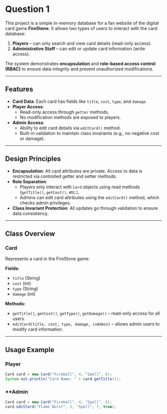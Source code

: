 # Question 1

This project is a simple in-memory database for a fan website of the digital card game **FireStone**. It allows two types of users to interact with the card database:

1. **Players** – can only search and view card details (read-only access).
2. **Administrative Staff** – can edit or update card information (write access).

The system demonstrates **encapsulation** and **role-based access control (RBAC)** to ensure data integrity and prevent unauthorized modifications.

---

## **Features**
- **Card Data**: Each card has fields like `title`, `cost`, `type`, and `damage`.
- **Player Access**:
  - Read-only access through `getter` methods.
  - No modification methods are exposed to players.
- **Admin Access**:
  - Ability to edit card details via `editCard()` method.
  - Built-in validation to maintain class invariants (e.g., no negative cost or damage).

---

## **Design Principles**
- **Encapsulation**: All card attributes are private. Access to data is restricted via controlled getter and setter methods.
- **Role Separation**:
  - Players only interact with `Card` objects using read methods (`getTitle()`, `getCost()`, etc.).
  - Admins can edit card attributes using the `editCard()` method, which checks admin privileges.
- **Class Invariant Protection**: All updates go through validation to ensure data consistency.

---

## **Class Overview**
### **Card**
Represents a card in the FireStone game.

**Fields:**
- `title` (String)
- `cost` (int)
- `type` (String)
- `damage` (int)

**Methods:**
- `getTitle()`, `getCost()`, `getType()`, `getDamage()` – read-only access for all users.
- `editCard(title, cost, type, damage, isAdmin)` – allows admin users to modify card information.

---

## **Usage Example**

### **Player**
```java
Card card = new Card("Fireball", 4, "Spell", 6);
System.out.println("Card Name: " + card.getTitle());
```

### **Admin
```java
Card card = new Card("Fireball", 4, "Spell", 6);
card.editCard("Flame Burst", 5, "Spell", 7, true);
```

